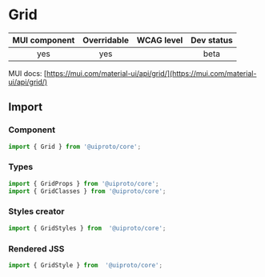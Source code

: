 # Grid

MUI component | Overridable | WCAG level | Dev status
:-----------: | :---------: | :--------: | :------------:
yes | yes | | beta

MUI docs: [https://mui.com/material-ui/api/grid/](https://mui.com/material-ui/api/grid/)

## Import

### Component
```javascript
import { Grid } from '@uiproto/core';
```
### Types
```javascript
import { GridProps } from '@uiproto/core';
import { GridClasses } from '@uiproto/core';
```

### Styles creator
```javascript
import { GridStyles } from  '@uiproto/core';
```

### Rendered JSS
```javascript
import { GridStyle } from  '@uiproto/core';
```
